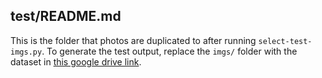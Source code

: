 ## test/README.md

This is the folder that photos are duplicated to after running `select-test-imgs.py`. To generate the test output, replace the `imgs/` folder with the dataset in [this google drive link](https://drive.google.com/drive/folders/1jd6XYKSUVy8rcz4bQwVro_nnn79tQFEU?usp=sharing).